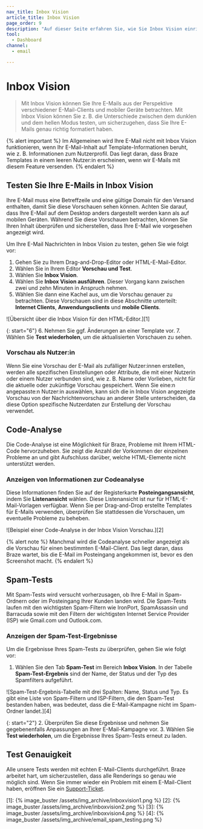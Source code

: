 ```yaml
---
nav_title: Inbox Vision
article_title: Inbox Vision
page_order: 9
description: "Auf dieser Seite erfahren Sie, wie Sie Inbox Vision einrichten, ein Feature, mit dem Marketer ihre E-Mails aus der Perspektive verschiedener E-Mail-Clients und mobiler Geräte betrachten können."
tool:
  - Dashboard
channel:
  - email

---
```


# Inbox Vision

> Mit Inbox Vision können Sie Ihre E-Mails aus der Perspektive verschiedener E-Mail-Clients und mobiler Geräte betrachten. Mit Inbox Vision können Sie z. B. die Unterschiede zwischen dem dunklen und dem hellen Modus testen, um sicherzugehen, dass Sie Ihre E-Mails genau richtig formatiert haben.

{% alert important %}
Im Allgemeinen wird Ihre E-Mail nicht mit Inbox Vision funktionieren, wenn Ihr E-Mail-Inhalt auf Template-Informationen beruht, wie z. B. Informationen zum Nutzerprofil. Das liegt daran, dass Braze Templates in einem leeren Nutzer:in erscheinen, wenn wir E-Mails mit diesem Feature versenden.
{% endalert %}

## Testen Sie Ihre E-Mails in Inbox Vision

Ihre E-Mail muss eine Betreffzeile und eine gültige Domain für den Versand enthalten, damit Sie diese Vorschauen sehen können. Achten Sie darauf, dass Ihre E-Mail auf dem Desktop anders dargestellt werden kann als auf mobilen Geräten. Während Sie diese Vorschauen betrachten, können Sie Ihren Inhalt überprüfen und sicherstellen, dass Ihre E-Mail wie vorgesehen angezeigt wird.

Um Ihre E-Mail Nachrichten in Inbox Vision zu testen, gehen Sie wie folgt vor:

1. Gehen Sie zu Ihrem Drag-and-Drop-Editor oder HTML-E-Mail-Editor.
2. Wählen Sie in Ihrem Editor **Vorschau und Test**.
3. Wählen Sie **Inbox Vision**. 
4. Wählen Sie **Inbox Vision ausführen**. Dieser Vorgang kann zwischen zwei und zehn Minuten in Anspruch nehmen.
5. Wählen Sie dann eine Kachel aus, um die Vorschau genauer zu betrachten. Diese Vorschauen sind in diese Abschnitte unterteilt: **Internet Clients**, **Anwendungsclients** und **mobile Clients**.

![Übersicht über die Inbox Vision für den HTML-Editor.][1]

{: start="6"}
6\. Nehmen Sie ggf. Änderungen an einer Template vor.
7\. Wählen Sie **Test wiederholen**, um die aktualisierten Vorschauen zu sehen.

### Vorschau als Nutzer:in

Wenn Sie eine Vorschau der E-Mail als zufälliger Nutzer:innen erstellen, werden alle spezifischen Einstellungen oder Attribute, die mit einer Nutzerin oder einem Nutzer verbunden sind, wie z. B. Name oder Vorlieben, nicht für die aktuelle oder zukünftige Vorschau gespeichert. Wenn Sie eine:n angepasste:n Nutzer:in auswählen, kann sich die in Inbox Vision angezeigte Vorschau von der Nachrichtenvorschau an anderer Stelle unterscheiden, da diese Option spezifische Nutzerdaten zur Erstellung der Vorschau verwendet.

## Code-Analyse

Die Code-Analyse ist eine Möglichkeit für Braze, Probleme mit Ihrem HTML-Code hervorzuheben. Sie zeigt die Anzahl der Vorkommen der einzelnen Probleme an und gibt Aufschluss darüber, welche HTML-Elemente nicht unterstützt werden. 

### Anzeigen von Informationen zur Codeanalyse

Diese Informationen finden Sie auf der Registerkarte **Posteingangsansicht**, indem Sie <i class="fas fa-list"></i> **Listenansicht** wählen. Diese Listenansicht ist nur für HTML-E-Mail-Vorlagen verfügbar. Wenn Sie per Drag-and-Drop erstellte Templates für E-Mails verwenden, überprüfen Sie stattdessen die Vorschauen, um eventuelle Probleme zu beheben.

![Beispiel einer Code-Analyse in der Inbox Vision Vorschau.][2]

{% alert note %}
Manchmal wird die Codeanalyse schneller angezeigt als die Vorschau für einen bestimmten E-Mail-Client. Das liegt daran, dass Braze wartet, bis die E-Mail im Posteingang angekommen ist, bevor es den Screenshot macht.
{% endalert %}

## Spam-Tests

Mit Spam-Tests wird versucht vorherzusagen, ob Ihre E-Mail in Spam-Ordnern oder im Posteingang Ihrer Kunden landen wird. Die Spam-Tests laufen mit den wichtigsten Spam-Filtern wie IronPort, SpamAssassin und Barracuda sowie mit den Filtern der wichtigsten Internet Service Provider (ISP) wie Gmail.com und Outlook.com.

### Anzeigen der Spam-Test-Ergebnisse

Um die Ergebnisse Ihres Spam-Tests zu überprüfen, gehen Sie wie folgt vor:

1. Wählen Sie den Tab **Spam-Test** im Bereich **Inbox Vision**. In der Tabelle **Spam-Test-Ergebnis** sind der Name, der Status und der Typ des Spamfilters aufgeführt.

![Spam-Test-Ergebnis-Tabelle mit drei Spalten: Name, Status und Typ. Es gibt eine Liste von Spam-Filtern und ISP-Filtern, die den Spam-Test bestanden haben, was bedeutet, dass die E-Mail-Kampagne nicht im Spam-Ordner landet.][4]

{: start="2"}
2\. Überprüfen Sie diese Ergebnisse und nehmen Sie gegebenenfalls Anpassungen an Ihrer E-Mail-Kampagne vor.
3\. Wählen Sie **Test wiederholen**, um die Ergebnisse Ihres Spam-Tests erneut zu laden.

## Test Genauigkeit

Alle unsere Tests werden mit echten E-Mail-Clients durchgeführt. Braze arbeitet hart, um sicherzustellen, dass alle Renderings so genau wie möglich sind. Wenn Sie immer wieder ein Problem mit einem E-Mail-Client haben, eröffnen Sie ein [Support-Ticket]({{site.baseurl}}/braze_support/).

[1]: {% image_buster /assets/img_archive/inboxvision1.png %}
[2]: {% image_buster /assets/img_archive/inboxvision2.png %}
[3]: {% image_buster /assets/img_archive/inboxvision4.png %}
[4]: {% image_buster /assets/img_archive/email_spam_testing.png %}
